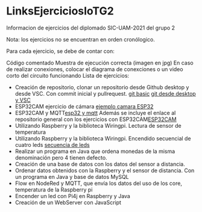 # LinksEjerciciosIoTG2
Informacion de ejercicios del diplomado SIC-UAM-2021 del grupo 2

Nota: los ejercicios no se encuentran en orden cronólogico.

Para cada ejercicio, se debe de contar con:

Código comentado
Muestra de ejecución correcta (imagen en jpg)
En caso de realizar conexiones, colocar el diagrama de conexciones o un video corto del circuito funcionando
Lista de ejercicios:

* Creación de repositorio, clonar un repositorio desde Github desktop y desde VSC. Con commit inicial y pullrequest.
[git basic](https://github.com/LuisAngelLF1/git-tutorial-basic) [git desde desktop y VSC](https://github.com/LuisAngelLF1/Diplomado-IoT)
* ESP32CAM ejercicio de cámara [ejemplo camara ESP32](https://github.com/LuisAngelLF1/ESP32CAMSICUAMG2/tree/main/ejemploCamEsp32)
* ESP32CAM y MQTT[esp32 y mqtt](https://github.com/LuisAngelLF1/ESP32CAMSICUAMG2/tree/main/ESP32MQTT)
Además se incluye el enlace al repositorio general con los ejercicios con ESP32CAM[ESP32CAM](https://github.com/LuisAngelLF1/ESP32CAMSICUAMG2)
* Utilizando Raspberry y la biblioteca Wiringpi. Lectura de sensor de temperatura
* Utilizando Raspberry y la biblioteca Wiringpi. Encendido secuencial de cuatro leds [secuencia de leds](https://github.com/LuisAngelLF1/EjemplosCRaspberry-SICG2)
* Realizar un programa en Java que ordena monedas de la misma denominación pero 4 tienen defecto.
* Creación de una base de datos con los datos del sensor a distancia.
* Ordenar datos obtenidos con la Raspberry y el sensor de distancia. Con un programa en Java y base de datos MySQL
* Flow en NodeRed y MQTT, que envía los datos del uso de los core, temperatura de la Raspberry pi
* Encender un led con Pi4j en Raspberry y Java
* Creación de un WebServer con JavaScript
